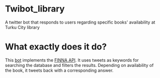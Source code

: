 # Twibot_library
A twitter bot that responds to users regarding specific books' availability at Turku City library
# What exactly does it do?
This [bot](https://twitter.com/turkulib) implements the [FINNA API](https://api.finna.fi/swagger-ui/?url=%2Fapi%2Fv1%3Fswagger). It uses tweets as keywords for searching the database and filters the results. Depending on availability of the book, it tweets back with a corresponding answer.


